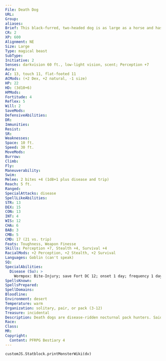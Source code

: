 ```yaml
---
File: Death Dog
URL: 
Group: 
aliases: 
Brief: This black-furred, two-headed dog is as large as a horse and has midnight-black eyes. Tiny worms crawl on its mangy hide.
CR: 2
XP: 600
Alignment: NE
Size: Large
Type: magical beast
SubType: 
Initiative: 2
Senses: darkvision 60 ft., low-light vision, scent; Perception +7
Aura: 
AC: 13, touch 11, flat-footed 11
ACMods: (+2 Dex, +2 natural, -1 size)
HP: 22
HD: (3d10+6)
HPMods: 
Fortitude: 4
Reflex: 5
Will: 2
SaveMods: 
DefensiveAbilities: 
DR: 
Immunities: 
Resist: 
SR: 
Weaknesses: 
Space: 10 ft.
Speed: 30 ft.
MoveMods: 
Burrow: 
Climb: 
Fly: 
Maneuverability: 
Swim: 
Melee: 2 bites +4 (1d8+1 plus disease and trip)
Reach: 5 ft.
Ranged: 
SpecialAttacks: disease
SpellLikeAbilities: 
STR: 13
DEX: 15
CON: 13
INT: 4
WIS: 12
CHA: 6
BAB: 3
CMB: 5
CMD: 17 (21 vs. trip)
Feats: Toughness, Weapon Finesse
Skills: Perception +7, Stealth +4, Survival +4
RacialMods: +2 Perception, +2 Stealth, +2 Survival
Languages: Goblin (can't speak)
SQ: 
SpecialAbilities:
  Disease (Su): >
    Wormpox: Bite-Injury; save Fort DC 12; onset 1 day; frequency 1 day; effect 1 Con damage; cure 2 consecutive saves.
SpellsKnown: 
SpellsPrepared: 
SpellDomains: 
Bloodline: 
Environment: desert
Temperature: warm
Organization: solitary, pair, or pack (3-12)
Treasure: incidental
Description: Death dogs are disease-ridden nocturnal pack hunters. Said to be the risen corpses of dogs or hyenas animated by monster-worshiping cultists, they are actually living creatures infested with symbiotic worms. Capable of tracking their prey for miles across barren terrain, death dogs surround stronger creatures, attacking and retreating, allowing their infected bites to wear down an opponent until it is too weak to fight. A pack's territory may overlap with others of its kind without competition, though in lean times packs may skirmish over live prey or carrion. A death dog's saliva contains hundreds of tiny eggs that grow into flesh-devouring worms. The worms don't harm the death dog, but consume any creatures they come into contact with. A death dog's corpse is contagious for several days after its demise and may infect creatures that touch or eat it. Remove disease can kill a death dog's worms and remove its disease ability, but if allowed to associate with others of its kind, its quickly becomes reinfected. A typical death dog is 7 feet long, stands 4 feet tall at the shoulder, and weighs about 500 pounds. Death dogs may ally with hobgoblins and bugbears, though the goblinoids are not immune to the dogs' disease. Thus these alliances are often temporary.  DEATH WORG  In the scrub borders between forests and deserts or plains and badlands, worgs and death dogs may mix. If a worg pack is resistant to disease, or an outcast worg takes control of a death dog pack, crossbreeding may occur. Most of these two-headed pups die before reaching adulthood, but those that survive are larger, tougher, smarter, and able to speak as well as a worg can (add the advanced creature simple template). These "death worgs" have worms infecting their brains, driving them mad with rage. Death worgs bully their packs into submission, raid caravans and humanoid settlements, and kill more than they can eat. Most death worgs live only a year or two into adulthood, slain in needless fights for dominance or dropping dead as their worm-ravaged brains stop working.
Race: 
Class: 
MR: 
Copyright:
  Content: PFRPG Bestiary 4
---
```

```dataviewjs
customJS.Statblock.printMonsterWiki(dv)
```
